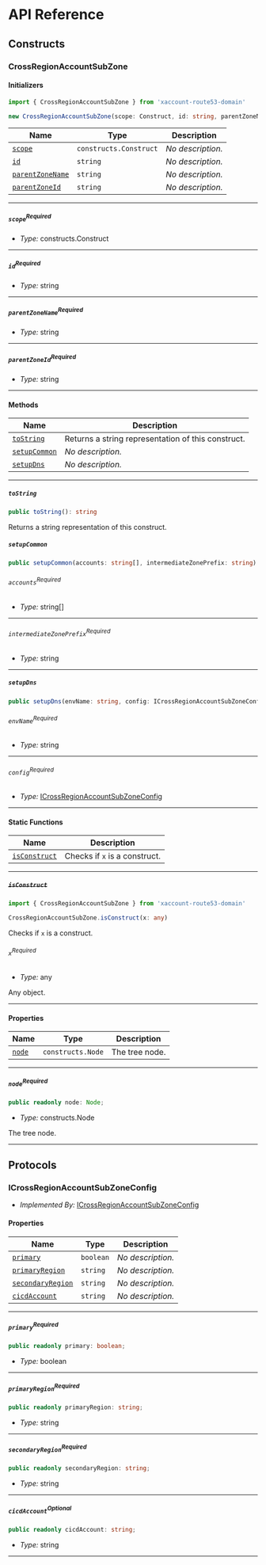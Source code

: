 # API Reference <a name="API Reference" id="api-reference"></a>

## Constructs <a name="Constructs" id="Constructs"></a>

### CrossRegionAccountSubZone <a name="CrossRegionAccountSubZone" id="xaccount-route53-domain.CrossRegionAccountSubZone"></a>

#### Initializers <a name="Initializers" id="xaccount-route53-domain.CrossRegionAccountSubZone.Initializer"></a>

```typescript
import { CrossRegionAccountSubZone } from 'xaccount-route53-domain'

new CrossRegionAccountSubZone(scope: Construct, id: string, parentZoneName: string, parentZoneId: string)
```

| **Name** | **Type** | **Description** |
| --- | --- | --- |
| <code><a href="#xaccount-route53-domain.CrossRegionAccountSubZone.Initializer.parameter.scope">scope</a></code> | <code>constructs.Construct</code> | *No description.* |
| <code><a href="#xaccount-route53-domain.CrossRegionAccountSubZone.Initializer.parameter.id">id</a></code> | <code>string</code> | *No description.* |
| <code><a href="#xaccount-route53-domain.CrossRegionAccountSubZone.Initializer.parameter.parentZoneName">parentZoneName</a></code> | <code>string</code> | *No description.* |
| <code><a href="#xaccount-route53-domain.CrossRegionAccountSubZone.Initializer.parameter.parentZoneId">parentZoneId</a></code> | <code>string</code> | *No description.* |

---

##### `scope`<sup>Required</sup> <a name="scope" id="xaccount-route53-domain.CrossRegionAccountSubZone.Initializer.parameter.scope"></a>

- *Type:* constructs.Construct

---

##### `id`<sup>Required</sup> <a name="id" id="xaccount-route53-domain.CrossRegionAccountSubZone.Initializer.parameter.id"></a>

- *Type:* string

---

##### `parentZoneName`<sup>Required</sup> <a name="parentZoneName" id="xaccount-route53-domain.CrossRegionAccountSubZone.Initializer.parameter.parentZoneName"></a>

- *Type:* string

---

##### `parentZoneId`<sup>Required</sup> <a name="parentZoneId" id="xaccount-route53-domain.CrossRegionAccountSubZone.Initializer.parameter.parentZoneId"></a>

- *Type:* string

---

#### Methods <a name="Methods" id="Methods"></a>

| **Name** | **Description** |
| --- | --- |
| <code><a href="#xaccount-route53-domain.CrossRegionAccountSubZone.toString">toString</a></code> | Returns a string representation of this construct. |
| <code><a href="#xaccount-route53-domain.CrossRegionAccountSubZone.setupCommon">setupCommon</a></code> | *No description.* |
| <code><a href="#xaccount-route53-domain.CrossRegionAccountSubZone.setupDns">setupDns</a></code> | *No description.* |

---

##### `toString` <a name="toString" id="xaccount-route53-domain.CrossRegionAccountSubZone.toString"></a>

```typescript
public toString(): string
```

Returns a string representation of this construct.

##### `setupCommon` <a name="setupCommon" id="xaccount-route53-domain.CrossRegionAccountSubZone.setupCommon"></a>

```typescript
public setupCommon(accounts: string[], intermediateZonePrefix: string): void
```

###### `accounts`<sup>Required</sup> <a name="accounts" id="xaccount-route53-domain.CrossRegionAccountSubZone.setupCommon.parameter.accounts"></a>

- *Type:* string[]

---

###### `intermediateZonePrefix`<sup>Required</sup> <a name="intermediateZonePrefix" id="xaccount-route53-domain.CrossRegionAccountSubZone.setupCommon.parameter.intermediateZonePrefix"></a>

- *Type:* string

---

##### `setupDns` <a name="setupDns" id="xaccount-route53-domain.CrossRegionAccountSubZone.setupDns"></a>

```typescript
public setupDns(envName: string, config: ICrossRegionAccountSubZoneConfig): IPublicHostedZone
```

###### `envName`<sup>Required</sup> <a name="envName" id="xaccount-route53-domain.CrossRegionAccountSubZone.setupDns.parameter.envName"></a>

- *Type:* string

---

###### `config`<sup>Required</sup> <a name="config" id="xaccount-route53-domain.CrossRegionAccountSubZone.setupDns.parameter.config"></a>

- *Type:* <a href="#xaccount-route53-domain.ICrossRegionAccountSubZoneConfig">ICrossRegionAccountSubZoneConfig</a>

---

#### Static Functions <a name="Static Functions" id="Static Functions"></a>

| **Name** | **Description** |
| --- | --- |
| <code><a href="#xaccount-route53-domain.CrossRegionAccountSubZone.isConstruct">isConstruct</a></code> | Checks if `x` is a construct. |

---

##### ~~`isConstruct`~~ <a name="isConstruct" id="xaccount-route53-domain.CrossRegionAccountSubZone.isConstruct"></a>

```typescript
import { CrossRegionAccountSubZone } from 'xaccount-route53-domain'

CrossRegionAccountSubZone.isConstruct(x: any)
```

Checks if `x` is a construct.

###### `x`<sup>Required</sup> <a name="x" id="xaccount-route53-domain.CrossRegionAccountSubZone.isConstruct.parameter.x"></a>

- *Type:* any

Any object.

---

#### Properties <a name="Properties" id="Properties"></a>

| **Name** | **Type** | **Description** |
| --- | --- | --- |
| <code><a href="#xaccount-route53-domain.CrossRegionAccountSubZone.property.node">node</a></code> | <code>constructs.Node</code> | The tree node. |

---

##### `node`<sup>Required</sup> <a name="node" id="xaccount-route53-domain.CrossRegionAccountSubZone.property.node"></a>

```typescript
public readonly node: Node;
```

- *Type:* constructs.Node

The tree node.

---




## Protocols <a name="Protocols" id="Protocols"></a>

### ICrossRegionAccountSubZoneConfig <a name="ICrossRegionAccountSubZoneConfig" id="xaccount-route53-domain.ICrossRegionAccountSubZoneConfig"></a>

- *Implemented By:* <a href="#xaccount-route53-domain.ICrossRegionAccountSubZoneConfig">ICrossRegionAccountSubZoneConfig</a>


#### Properties <a name="Properties" id="Properties"></a>

| **Name** | **Type** | **Description** |
| --- | --- | --- |
| <code><a href="#xaccount-route53-domain.ICrossRegionAccountSubZoneConfig.property.primary">primary</a></code> | <code>boolean</code> | *No description.* |
| <code><a href="#xaccount-route53-domain.ICrossRegionAccountSubZoneConfig.property.primaryRegion">primaryRegion</a></code> | <code>string</code> | *No description.* |
| <code><a href="#xaccount-route53-domain.ICrossRegionAccountSubZoneConfig.property.secondaryRegion">secondaryRegion</a></code> | <code>string</code> | *No description.* |
| <code><a href="#xaccount-route53-domain.ICrossRegionAccountSubZoneConfig.property.cicdAccount">cicdAccount</a></code> | <code>string</code> | *No description.* |

---

##### `primary`<sup>Required</sup> <a name="primary" id="xaccount-route53-domain.ICrossRegionAccountSubZoneConfig.property.primary"></a>

```typescript
public readonly primary: boolean;
```

- *Type:* boolean

---

##### `primaryRegion`<sup>Required</sup> <a name="primaryRegion" id="xaccount-route53-domain.ICrossRegionAccountSubZoneConfig.property.primaryRegion"></a>

```typescript
public readonly primaryRegion: string;
```

- *Type:* string

---

##### `secondaryRegion`<sup>Required</sup> <a name="secondaryRegion" id="xaccount-route53-domain.ICrossRegionAccountSubZoneConfig.property.secondaryRegion"></a>

```typescript
public readonly secondaryRegion: string;
```

- *Type:* string

---

##### `cicdAccount`<sup>Optional</sup> <a name="cicdAccount" id="xaccount-route53-domain.ICrossRegionAccountSubZoneConfig.property.cicdAccount"></a>

```typescript
public readonly cicdAccount: string;
```

- *Type:* string

---

